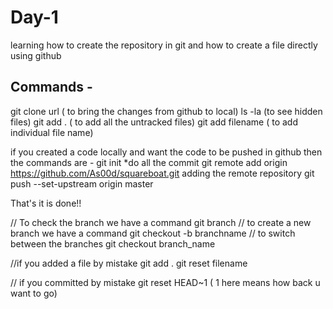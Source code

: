 # Day-1

learning how to create the repository in git and how to create a file directly using github

## Commands -

git clone url ( to bring the changes from github to local)
ls -la (to see hidden files)
git add . ( to add all the untracked files)
git add filename ( to add individual file name)

if you created a code locally and want the code to be pushed in github then the commands are -
git init
\*do all the commit
git remote add origin https://github.com/As00d/squareboat.git
adding the remote repository
git push --set-upstream origin master

That's it is done!!

// To check the branch we have a command
git branch
// to create a new branch we have a command
git checkout -b branchname
// to switch between the branches
git checkout branch_name

//if you added a file by mistake git add .
git reset filename

// if you committed by mistake
git reset HEAD~1 ( 1 here means how back u want to go)
